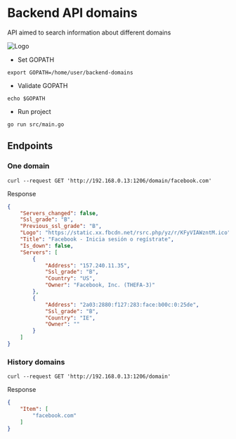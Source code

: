 # Backend API domains

API aimed to search information about different domains

![Logo](https://miro.medium.com/max/920/1*CdjOgfolLt_GNJYBzI-1QQ.jpeg)

- Set GOPATH

`export GOPATH=/home/user/backend-domains`

- Validate GOPATH

`echo $GOPATH`

- Run project

`go run src/main.go`

## Endpoints

### One domain

`curl --request GET 'http://192.168.0.13:1206/domain/facebook.com'`

Response

```json
{
    "Servers_changed": false,
    "Ssl_grade": "B",
    "Previous_ssl_grade": "B",
    "Logo": "https://static.xx.fbcdn.net/rsrc.php/yz/r/KFyVIAWzntM.ico",
    "Title": "Facebook - Inicia sesión o regístrate",
    "Is_down": false,
    "Servers": [
        {
            "Address": "157.240.11.35",
            "Ssl_grade": "B",
            "Country": "US",
            "Owner": "Facebook, Inc. (THEFA-3)"
        },
        {
            "Address": "2a03:2880:f127:283:face:b00c:0:25de",
            "Ssl_grade": "B",
            "Country": "IE",
            "Owner": ""
        }
    ]
}
```

### History domains

`curl --request GET 'http://192.168.0.13:1206/domain'`

Response

```json
{
    "Item": [
        "facebook.com"
    ]
}
```
